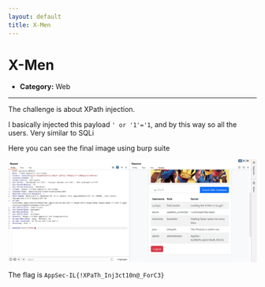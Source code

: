 ```yaml
---
layout: default
title: X-Men
---
```


# X-Men

- **Category:** Web  
---

The challenge is about XPath injection.

I basically injected this payload `' or '1'='1`, and by this way so all the users.
Very similar to SQLi

Here you can see the final image using burp suite

![final image](./Final.jpg)

The flag is `AppSec-IL{!XPaTh_Inj3ct10n@_ForC3}`